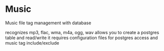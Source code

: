 # Music
Music file tag management with database

recognizes mp3, flac, wma, m4a, ogg, wav
allows you to create a postgres table and read/write it
requires configuration files for postgres access and music tag include/exclude
